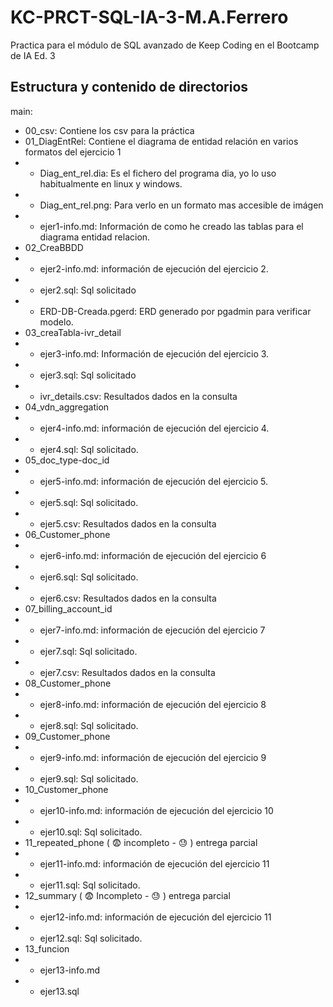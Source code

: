 # KC-PRCT-SQL-IA-3-M.A.Ferrero
Practica para el módulo de SQL avanzado de Keep Coding en el Bootcamp de IA Ed. 3

## Estructura y contenido de directorios
main:
* 00_csv: Contiene los csv para la práctica
* 01_DiagEntRel: Contiene el diagrama de entidad relación en varios formatos del ejercicio 1
* * Diag_ent_rel.dia: Es el fichero del programa dia, yo lo uso habitualmente en linux y windows.
* * Diag_ent_rel.png: Para verlo en un formato mas accesible de imágen
* * ejer1-info.md: Información de como he creado las tablas para el diagrama entidad relacion.
* 02_CreaBBDD
* * ejer2-info.md: información de ejecución del ejercicio 2.
* * ejer2.sql: Sql solicitado
* * ERD-DB-Creada.pgerd: ERD generado por pgadmin para verificar modelo.
* 03_creaTabla-ivr_detail
* * ejer3-info.md: Información de ejecución del ejercicio 3.
* * ejer3.sql: Sql solicitado
* * ivr_details.csv: Resultados dados en la consulta
* 04_vdn_aggregation
* * ejer4-info.md: información de ejecución del ejercicio 4.
* * ejer4.sql: Sql solicitado.
* 05_doc_type-doc_id
* * ejer5-info.md: información de ejecución del ejercicio 5.
* * ejer5.sql: Sql solicitado.
* * ejer5.csv: Resultados dados en la consulta 
* 06_Customer_phone
* * ejer6-info.md: información de ejecución del ejercicio 6
* * ejer6.sql: Sql solicitado.
* * ejer6.csv: Resultados dados en la consulta
* 07_billing_account_id
* * ejer7-info.md: información de ejecución del ejercicio 7
* * ejer7.sql: Sql solicitado.
* * ejer7.csv: Resultados dados en la consulta
* 08_Customer_phone
* * ejer8-info.md: información de ejecución del ejercicio 8
* * ejer8.sql: Sql solicitado.
* 09_Customer_phone
* * ejer9-info.md: información de ejecución del ejercicio 9
* * ejer9.sql: Sql solicitado.
* 10_Customer_phone
* * ejer10-info.md: información de ejecución del ejercicio 10
* * ejer10.sql: Sql solicitado.
* 11_repeated_phone ( :fearful: incompleto - :sweat: ) entrega parcial
* * ejer11-info.md: información de ejecución del ejercicio 11
* * ejer11.sql: Sql solicitado.
* 12_summary ( :fearful: Incompleto - :sweat: ) entrega parcial
* * ejer12-info.md: información de ejecución del ejercicio 11
* * ejer12.sql: Sql solicitado.
* 13_funcion
* * ejer13-info.md
* * ejer13.sql

